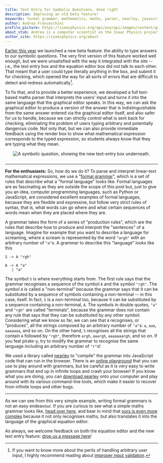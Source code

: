 ```yaml
---
title: Text Entry for Symbolic Questions, done right
description: Improving an old beta feature!
keywords: formal grammar, mathematics, maths, parser, nearley, javascript
author: Andrea Franceschini
profile_picture: https://isaacphysics.org/api/any/api/images/content/general_pages/about_us/photos/af2.png
about_stub: Andrea is a computer scientist on the Isaac Physics project, interested in human-computer interaction, education, and art.
author_site: https://isaacphysics.org/about
---
```

<a href="{{ '/equation-editor-text-entry.html' | relative_url }}">Earlier this year</a> we launched a new beta feature: the ability to type answers to our symbolic questions. The very first version of this feature worked well enough, but we were unsatisfied with the way it integrated with the site -- i.e., the text entry box and the equation editor box did not talk to each other. That meant that a user could type literally anything in the box, and submit it for checking, which opened the way for all sorts of errors that are difficult to detect and redress automatically[^1].

To fix that, and to provide a better experience, we developed a full text-based maths parser that interprets the users' input and turns it into the same language that the graphical editor speaks. In this way, we can ask the graphical editor to produce a version of the answer that is indistinguishable from the same answer entered via the graphical editor itself, and also safer for us to handle, because we can strictly control what is sent back for checking, eliminating the problem of users typing arbitrary and potentially dangerous code. Not only that, but we can also provide immediate feedback using the render box to show what mathematical expression corresponds to the typed expression, so students always know that they are typing what they mean.

<figure style="text-align:center;margin:15px auto 25px auto;">
    <img src="{{ '/images/eqn-text-entry-grammar/text-entry.gif' | relative_url }}" alt="A symbolic question, showing the new text-entry box underneath.">
</figure>

---

<b>For the enthusiasts:</b>
So, how do we do it? To parse and interpret linear-text mathematical expressions, we use a "[formal grammar](https://en.wikipedia.org/wiki/Formal_grammar)", which is a set of rules that describe what a "formal language" looks like. Formal languages are as fascinating as they are outside the scope of this post but, just to give you an idea, computer programming languages, such as Python or JavaScript, are considered excellent examples of formal languages, because they are flexible and expressive, but follow very strict rules of syntax, that is, what words can go where and what certain sequences of words mean when they are placed where they are.

A grammar takes the form of a series of "production rules", which are the rules that describe how to produce and interpret the "sentences" of a language. Imagine for example that you want to describe a language for screaming, where a scream is represented by the word `"argh"` with an arbitrary number of `"a"`s. A grammar to describe this "language" looks like this

```
S -> A "rgh"

A -> A "a"
   | "a"
```

The symbol `S` is where everything starts from. The first rule says that the grammar recognises a sequence of the symbol `A` and the symbol `"rgh"`. The symbol `A` is called a "non-terminal" because the grammar says that it can be substituted by a sequence of symbols containing a non-terminal -- in this case, itself. In fact, `S` is a non-terminal too, because it can be substituted by a sequence containing a non-terminal, `A`. The symbols in double quotes, `"a"` and `"rgh"` are called "terminals", because the grammar does not contain any rule that says that they can be substituted by any other symbol. Considering what we know so far, we can see that `A` recognises, or "produces", all the strings composed by an arbitrary number of `"a"`s: `a`, `aaa`, `aaaaaaa`, and so on. On the other hand, `S` recognises all the strings that contain `A` followed by `"rgh"`, therefore `argh`, `aaargh`, `aaaaaaargh`, and so on. If you feel pirate-y, try to modify the grammar to recognise the same language including an arbitrary number of `"r"`s!

We used a library called [nearley](https://nearley.js.org/) to "compile" the grammar into JavaScript code that can run in the browser. There is an [online playground](https://omrelli.ug/nearley-playground/) that you can use to play around with grammars, but be careful as it is very easy to write grammars that end up in infinite loops and crash your browser! If you know what you are doing, you can [download nearley](https://nearley.js.org/docs/getting-started#installation) onto your computer and play around with its various command-line tools, which make it easier to recover from infinite loops and other bugs.

---

As we can see from this very simple example, writing formal grammars is not an easy endeavour. If you are curious to see what a simple maths grammar looks like, [head over here](https://github.com/kach/nearley/blob/master/examples/calculator/arithmetic.ne), and bear in mind that [ours is even more complex](https://github.com/isaacphysics/inequality-grammar/blob/master/assets/grammar.ne) because it not only recognises maths, but also translates it into the language of the graphical equation editor.

As always, we welcome feedback on both the equation editor and the new text entry feature: <a href="https://isaacphysics.org/contact?subject=Beta%20Feature%20Feedback" target="_blank">drop us a message here</a>!

[^1]: If you want to know more about the perils of handling arbitrary user input, I highly recommend reading about [improper input validation](https://en.wikipedia.org/wiki/Improper_input_validation).